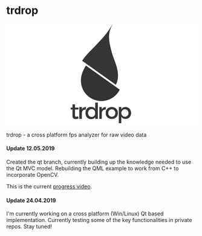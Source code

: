 # trdrop
<img src="images/logos/trdrop_logo_text_wide.png" alt="Teardrop logo">

trdrop - a cross platform fps analyzer for raw video data

#### Update 12.05.2019

Created the qt branch, currently building up the knowledge needed to use the Qt MVC model. Rebuilding the QML example to work from C++ to incorporate OpenCV.

This is the current [progress video](2019-05-12-filechoose-dialog-progress.webm).

#### Update 24.04.2019

I'm currently working on a cross platform (Win/Linux) Qt based implementation. Currently testing some of the key functionalities in private repos. Stay tuned!

